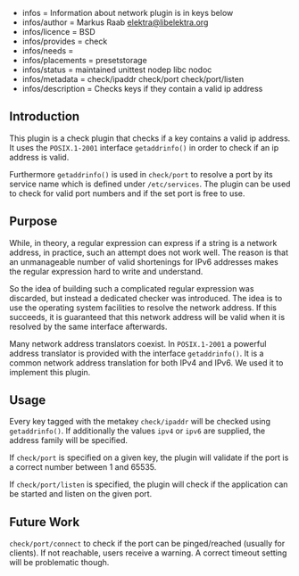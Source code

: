 - infos = Information about network plugin is in keys below
- infos/author = Markus Raab <elektra@libelektra.org>
- infos/licence = BSD
- infos/provides = check
- infos/needs =
- infos/placements = presetstorage
- infos/status = maintained unittest nodep libc nodoc
- infos/metadata = check/ipaddr check/port check/port/listen
- infos/description = Checks keys if they contain a valid ip address

## Introduction

This plugin is a check plugin that checks if a key contains a valid ip
address. It uses the `POSIX.1-2001` interface `getaddrinfo()` in order
to check if an ip address is valid.

Furthermore `getaddrinfo()` is used in `check/port` to resolve a port by its service name
which is defined under `/etc/services`.
The plugin can be used to check for valid port numbers and if the set port is free to use.

## Purpose

While, in theory, a regular expression can express if a string is a
network address, in practice, such an attempt does not work well. The
reason is that an unmanageable number of valid shortenings for IPv6
addresses makes the regular expression hard to write and understand.

So the idea of building such a complicated regular expression was
discarded, but instead a dedicated checker was introduced. The idea is to
use the operating system facilities to resolve the network address. If
this succeeds, it is guaranteed that this network address will be valid
when it is resolved by the same interface afterwards.

Many network address translators coexist. In `POSIX.1-2001` a powerful
address translator is provided with the interface `getaddrinfo()`. It
is a common network address translation for both IPv4 and IPv6. We used
it to implement this plugin.

## Usage

Every key tagged with the metakey `check/ipaddr` will be checked
using `getaddrinfo()`.  If additionally the values `ipv4` or `ipv6`
are supplied, the address family will be specified.

If `check/port` is specified on a given key, the plugin will validate if the port is a 
correct number between 1 and 65535.

If `check/port/listen` is specified, the plugin will check if the application can be started
and listen on the given port.

## Future Work

`check/port/connect` to check if the port can be pinged/reached (usually for clients).
If not reachable, users receive a warning. A correct timeout setting will be problematic though.
